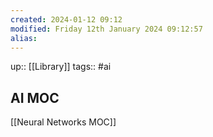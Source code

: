 ```yaml
---
created: 2024-01-12 09:12
modified: Friday 12th January 2024 09:12:57
alias:
---
```

up::  [[Library]]
tags:: #ai

## AI MOC



[[Neural Networks MOC]]
